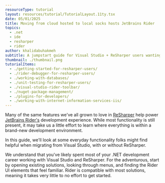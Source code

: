 ```yaml
---
resourceType: tutorial
layout: resources/tutorial/TutorialLayout.11ty.tsx
date: 05/01/2025
title: Moving from cloud hosted to local socks hosts JetBrains Rider
topics:
  - .net
  - ide
  - resharper
  - rider
author: khalidabuhakmeh
subtitle: A jumpstart guide for Visual Studio + ReSharper users wanting to try Rider.
thumbnail: ./thumbnail.png
tutorialItems:
  - ./getting-started-for-resharper-users/
  - ./rider-debugger-for-resharper-users/
  - ./working-with-databases/
  - ./unit-testing-for-resharper-users/
  - ./visual-studio-rider-toolbar/
  - ./nuget-package-management/
  - ./plugins-for-developers/
  - ./working-with-internet-information-services-iis/
---
```


Many of the same features we've all grown to love in [ReSharper](https://www.jetbrains.com/resharper/) help power [JetBrains Rider's](https://www.jetbrains.com/rider/) development experience. While most functionality is still present, it may take us a little effort to learn where everything is within a brand-new development environment.

In this guide, we'll look at some everyday functionality folks might find helpful when migrating from Visual Studio, with or without ReSharper.

We understand that you've likely spent most of your .NET development career working with Visual Studio and ReSharper. For the adventurous, start by opening existing solutions, looking through menus, and finding the Rider UI elements that feel familiar. Rider is compatible with most solutions, meaning it takes very little to no effort to get started.
